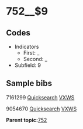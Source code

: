 # 752\_\_$9

## Codes

-   Indicators
    -   First: \_
    -   Second: \_
-   Subfield: 9

## Sample bibs

7161299 [Quicksearch](https://search.library.yale.edu/catalog/7161299) [VXWS](http://prodorbis.library.yale.edu:7014/vxws/GetHoldingsService?bibId=7161299)

9054670 [Quicksearch](https://search.library.yale.edu/catalog/9054670) [VXWS](http://prodorbis.library.yale.edu:7014/vxws/GetHoldingsService?bibId=9054670)

**Parent topic:**[752](../../tags/752/752.md)

